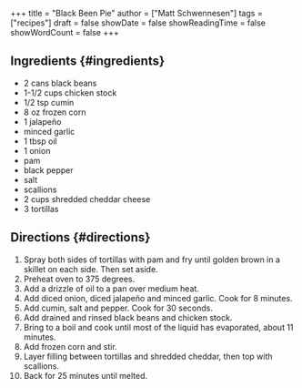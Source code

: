 +++
title = "Black Been Pie"
author = ["Matt Schwennesen"]
tags = ["recipes"]
draft = false
showDate = false
showReadingTime = false
showWordCount = false
+++

## Ingredients {#ingredients}

-   2 cans black beans
-   1-1/2 cups chicken stock
-   1/2 tsp cumin
-   8 oz frozen corn
-   1 jalapeño
-   minced garlic
-   1 tbsp oil
-   1 onion
-   pam
-   black pepper
-   salt
-   scallions
-   2 cups shredded cheddar cheese
-   3 tortillas


## Directions {#directions}

1.  Spray both sides of tortillas with pam and fry until golden brown in a
    skillet on each side. Then set aside.
2.  Preheat oven to 375 degrees.
3.  Add a drizzle of oil to a pan over medium heat.
4.  Add diced onion, diced jalapeño and minced garlic. Cook for 8 minutes.
5.  Add cumin, salt and pepper. Cook for 30 seconds.
6.  Add drained and rinsed black beans and chicken stock.
7.  Bring to a boil and cook until most of the liquid has evaporated, about 11
    minutes.
8.  Add frozen corn and stir.
9.  Layer filling between tortillas and shredded cheddar, then top with
    scallions.
10. Back for 25 minutes until melted.

